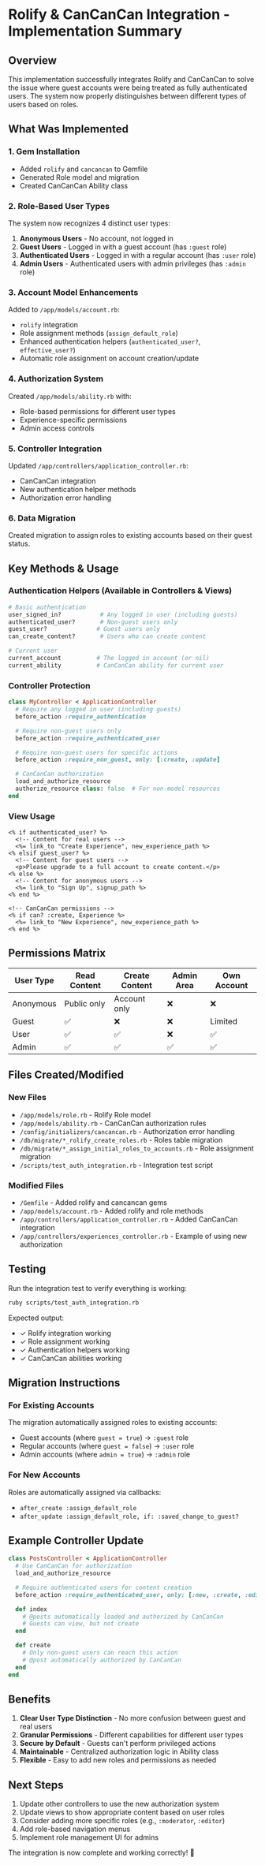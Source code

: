 # Rolify & CanCanCan Integration - Implementation Summary

## Overview

This implementation successfully integrates Rolify and CanCanCan to solve the issue where guest accounts were being treated as fully authenticated users. The system now properly distinguishes between different types of users based on roles.

## What Was Implemented

### 1. **Gem Installation**

- Added `rolify` and `cancancan` to Gemfile
- Generated Role model and migration
- Created CanCanCan Ability class

### 2. **Role-Based User Types**

The system now recognizes 4 distinct user types:

1. **Anonymous Users** - No account, not logged in
2. **Guest Users** - Logged in with a guest account (has `:guest` role)
3. **Authenticated Users** - Logged in with a regular account (has `:user` role)
4. **Admin Users** - Authenticated users with admin privileges (has `:admin` role)

### 3. **Account Model Enhancements**

Added to `/app/models/account.rb`:

- `rolify` integration
- Role assignment methods (`assign_default_role`)
- Enhanced authentication helpers (`authenticated_user?`, `effective_user?`)
- Automatic role assignment on account creation/update

### 4. **Authorization System**

Created `/app/models/ability.rb` with:

- Role-based permissions for different user types
- Experience-specific permissions
- Admin access controls

### 5. **Controller Integration**

Updated `/app/controllers/application_controller.rb`:

- CanCanCan integration
- New authentication helper methods
- Authorization error handling

### 6. **Data Migration**

Created migration to assign roles to existing accounts based on their guest status.

## Key Methods & Usage

### Authentication Helpers (Available in Controllers & Views)

```ruby
# Basic authentication
user_signed_in?           # Any logged in user (including guests)
authenticated_user?       # Non-guest users only
guest_user?              # Guest users only
can_create_content?       # Users who can create content

# Current user
current_account          # The logged in account (or nil)
current_ability          # CanCanCan ability for current user
```

### Controller Protection

```ruby
class MyController < ApplicationController
  # Require any logged in user (including guests)
  before_action :require_authentication

  # Require non-guest users only
  before_action :require_authenticated_user

  # Require non-guest users for specific actions
  before_action :require_non_guest, only: [:create, :update]

  # CanCanCan authorization
  load_and_authorize_resource
  authorize_resource class: false  # For non-model resources
end
```

### View Usage

```erb
<% if authenticated_user? %>
  <!-- Content for real users -->
  <%= link_to "Create Experience", new_experience_path %>
<% elsif guest_user? %>
  <!-- Content for guest users -->
  <p>Please upgrade to a full account to create content.</p>
<% else %>
  <!-- Content for anonymous users -->
  <%= link_to "Sign Up", signup_path %>
<% end %>

<!-- CanCanCan permissions -->
<% if can? :create, Experience %>
  <%= link_to "New Experience", new_experience_path %>
<% end %>
```

## Permissions Matrix

| User Type | Read Content | Create Content | Admin Area | Own Account |
| --------- | ------------ | -------------- | ---------- | ----------- |
| Anonymous | Public only  | Account only   | ❌         | ❌          |
| Guest     | ✅           | ❌             | ❌         | Limited     |
| User      | ✅           | ✅             | ❌         | ✅          |
| Admin     | ✅           | ✅             | ✅         | ✅          |

## Files Created/Modified

### New Files

- `/app/models/role.rb` - Rolify Role model
- `/app/models/ability.rb` - CanCanCan authorization rules
- `/config/initializers/cancancan.rb` - Authorization error handling
- `/db/migrate/*_rolify_create_roles.rb` - Roles table migration
- `/db/migrate/*_assign_initial_roles_to_accounts.rb` - Role assignment migration
- `/scripts/test_auth_integration.rb` - Integration test script

### Modified Files

- `/Gemfile` - Added rolify and cancancan gems
- `/app/models/account.rb` - Added rolify and role methods
- `/app/controllers/application_controller.rb` - Added CanCanCan integration
- `/app/controllers/experiences_controller.rb` - Example of using new authorization

## Testing

Run the integration test to verify everything is working:

```bash
ruby scripts/test_auth_integration.rb
```

Expected output:

- ✓ Rolify integration working
- ✓ Role assignment working
- ✓ Authentication helpers working
- ✓ CanCanCan abilities working

## Migration Instructions

### For Existing Accounts

The migration automatically assigned roles to existing accounts:

- Guest accounts (where `guest = true`) → `:guest` role
- Regular accounts (where `guest = false`) → `:user` role
- Admin accounts (where `admin = true`) → `:admin` role

### For New Accounts

Roles are automatically assigned via callbacks:

- `after_create :assign_default_role`
- `after_update :assign_default_role, if: :saved_change_to_guest?`

## Example Controller Update

```ruby
class PostsController < ApplicationController
  # Use CanCanCan for authorization
  load_and_authorize_resource

  # Require authenticated users for content creation
  before_action :require_authenticated_user, only: [:new, :create, :edit, :update, :destroy]

  def index
    # @posts automatically loaded and authorized by CanCanCan
    # Guests can view, but not create
  end

  def create
    # Only non-guest users can reach this action
    # @post automatically authorized by CanCanCan
  end
end
```

## Benefits

1. **Clear User Type Distinction** - No more confusion between guest and real users
2. **Granular Permissions** - Different capabilities for different user types
3. **Secure by Default** - Guests can't perform privileged actions
4. **Maintainable** - Centralized authorization logic in Ability class
5. **Flexible** - Easy to add new roles and permissions as needed

## Next Steps

1. Update other controllers to use the new authorization system
2. Update views to show appropriate content based on user roles
3. Consider adding more specific roles (e.g., `:moderator`, `:editor`)
4. Add role-based navigation menus
5. Implement role management UI for admins

The integration is now complete and working correctly! 🚀
